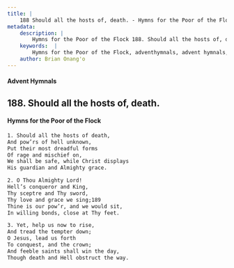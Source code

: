 ```yaml
---
title: |
    188 Should all the hosts of, death. - Hymns for the Poor of the Flock
metadata:
    description: |
        Hymns for the Poor of the Flock 188. Should all the hosts of, death.. Should all the hosts of death, And pow’rs of hell unknown, Put their most dreadful forms  Of rage and mischief on, We shall be safe, while Christ displays  His guardian and Almighty grace. 
    keywords:  |
        Hymns for the Poor of the Flock, adventhymnals, advent hymnals, Should all the hosts of, death., Should all the hosts of death,, 
    author: Brian Onang'o
---
```


#### Advent Hymnals
## 188. Should all the hosts of, death.
####  Hymns for the Poor of the Flock

```txt
1. Should all the hosts of death,
And pow’rs of hell unknown,
Put their most dreadful forms 
Of rage and mischief on,
We shall be safe, while Christ displays 
His guardian and Almighty grace.

2. O Thou Almighty Lord!
Hell’s conqueror and King,
Thy sceptre and Thy sword,
Thy love and grace we sing;189
Thine is our pow’r, and we would sit,
In willing bonds, close at Thy feet.

3. Yet, help us now to rise,
And tread the tempter down;
O Jesus, lead us forth
To conquest, and the crown;
And feeble saints shall win the day, 
Though death and Hell obstruct the way.
```